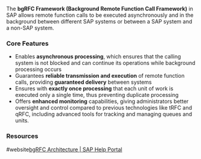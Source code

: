 The **bgRFC Framework (Background Remote Function Call Framework)** in SAP allows remote function calls to be executed asynchronously and in the background between different SAP systems or between a SAP system and a non-SAP system.
### Core Features
- Enables **asynchronous processing**, which ensures that the calling system is not blocked and can continue its operations while background processing occurs
- Guarantees **reliable transmission and execution** of remote function calls, providing **guaranteed delivery** between systems
- Ensures with **exactly once processing** that each unit of work is executed only a single time, thus preventing duplicate processing
- Offers **enhanced monitoring** capabilities, giving administrators better oversight and control compared to previous technologies like tRFC and qRFC, including advanced tools for tracking and managing queues and units.

### Resources
#website[bgRFC Architecture | SAP Help Portal](https://help.sap.com/docs/ABAP_PLATFORM_NEW/753088fc00704d0a80e7fbd6803c8adb/489702b055493987e10000000a421937.html?locale=en-US)